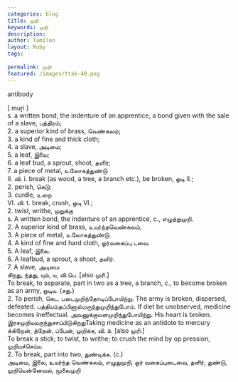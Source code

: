 ```yaml
---
categories: blog
title: முறி
keywords: முறி
description: 
author: Tamilan
layout: Ruby
tags: 
 
permalink: முறி
featured: /images/ttak-48.png
---
```

  
antibody  
  
[ muṟi ]  
s. a written bond, the indenture of an apprentice, a bond given with the sale of a slave, பத்திரம்;   
2. a superior kind of brass, வெண்கலம்;   
3. a kind of fine and thick cloth;   
4. a slave, அடிமை;   
5. a leaf, இலை;   
6. a leaf bud, a sprout, shoot, தளிர்;   
7. a piece of metal, உலோகத்துண்டு  
II. வி. i. break (as wood, a tree, a branch etc.), be broken, ஒடி II.;   
2. perish, கெடு;   
3. curdle, உறை  
VI. வி. t. break, crush, ஒடி VI.;   
2. twist, writhe, முறுக்கு  
s. A written bond, the indenture of an apprentice, c., எழுத்துமுறி.   
2. A superior kind of brass, உயர்ந்தவெண்கலம்,   
3. A piece of metal, உலோகத்துண்டு.   
4. A kind of fine and hard cloth, ஓர்வகைப்பு டவை.   
5. A leaf, இலை.   
6. A leafbud, a sprout, a shoot, தளிர்.   
7. A slave, அடிமை  
கிறது, ந்தது, யும், ய, வி.பெ. [also முரி.]  
To break, to separate, part in two as a tree, a branch, c., to become broken as an army, ஒடிய. (சது.)   
2. To perish, கெட. படைமுறிந்தோடிப்போயிற்று. The army is broken, dispersed, defeated. பத்தியம்தப்பினால்மருந்துமுறிந்துபோம். If diet be unobserved, medicine becomes ineffectual. அவனுக்குமனமுறிந்துபோயிற்று. His heart is broken. இரசமுறியமருந்துசாப்பிடுகிறதுTaking medicine as an antidote to mercury  
க்கிறேன், த்தேன், ப்பேன், முறிக்க, வி. a. [also முரி.]  
To break a stick; to twist, to writhe; to crush the mind by op pression, முறியச்செய்ய.   
2. To break, part into two, துண்டிக்க. (c.)  
அடிமை, இலை, உயர்ந்த வெண்கலம், எழுதுமுறி, ஓர் வகைப்புடைவை, தளிர், துண்டு, முறியென்னேவல், மூலைமுறி